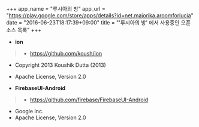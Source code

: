 +++
app_name = "루시아의 방"
app_url = "https://play.google.com/store/apps/details?id=net.majorika.aroomforlucia"
date = "2016-06-23T18:17:39+09:00"
title = "'루시아의 방' 에서 사용중인 오픈소스 목록"
+++

* **ion**

> * https://github.com/koush/ion
* Copyright 2013 Koushik Dutta (2013)
* Apache License, Version 2.0

* **FirebaseUI-Android**

> * https://github.com/firebase/FirebaseUI-Android
* Google Inc.
* Apache License, Version 2.0